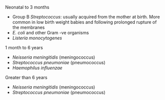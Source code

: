 Neonatal to 3 months  
* Group B *Streptococcus*: usually acquired from the mother at birth. More common in low birth weight babies and following prolonged rupture of the membranes
* *E. coli* and other Gram \-ve organisms
* *Listeria monocytogenes*

  
1 month to 6 years  
* **Neisseria* meningitidis* (meningococcus)
* **Streptococcus* pneumoniae* (pneumococcus)
* *Haemophilus influenzae*

  
Greater than 6 years  
* **Neisseria* meningitidis* (meningococcus)
* **Streptococcus* pneumoniae* (pneumococcus)
